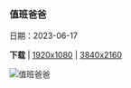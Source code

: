 ### 值班爸爸

日期：2023-06-17

**下载**  |  [1920x1080](https://cn.bing.com/th?id=OHR.TernFather_ZH-CN1860589914_1920x1080.jpg)  |  [3840x2160](https://cn.bing.com/th?id=OHR.TernFather_ZH-CN1860589914_UHD.jpg)

![值班爸爸](https://cn.bing.com/th?id=OHR.TernFather_ZH-CN1860589914_1920x1080.jpg "普通燕鸥父亲和宝宝，长岛，纽约州，美国 (© Vicki Jauron, Babylon and Beyond Photography/Getty Images)")

